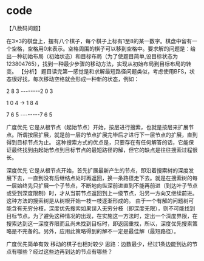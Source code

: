 # code

【八数码问题】

在3×3的棋盘上，摆有八个棋子，每个棋子上标有1至8的某一数字。棋盘中留有一个空格，空格用0来表示。空格周围的棋子可以移到空格中。要求解的问题是：给出一种初始布局（初始状态）和目标布局（为了使题目简单,设目标状态为123804765），找到一种最少步骤的移动方法，实现从初始布局到目标布局的转变。
【分析】
题目读完第一感觉是和求解最短路径问题类似，考虑使用BFS，状态很好找，每次移动空格就会形成一种新的状态，例如：

2 8 3 --------2 0 3

1 0 4    →    1 8 4

7 6 5 --------7 6 5


广度优先
它是从根节点（起始节点）开始，按层进行搜索，也就是按层来扩展节点。所谓按层扩展，就是前一层的节点扩展完毕后才进行下一层节点的扩展，直到得到目标节点为止。
这种搜索方式的优点是，只要存在有任何解答的话，它能保证最终找到由起始节点到目标节点的最短路径的解，但它的缺点是往往搜索过程很长。

深度优先
它是从根节点开始，首先扩展最新产生的节点，即沿着搜索树的深度发展下去，一直到没有后继结点处时再返回，换一条路径走下去。就是在搜索树的每一层始终先只扩展一个子节点，不断地向纵深前进直到不能再前进（到达叶子节点或受到深度限制）时，才从当前节点返回到上一级节点，沿另一方向又继续前进。这种方法的搜索树是从树根开始一枝一枝逐渐形成的。
由于一个有解的问题树可能含有无穷分枝，深度优先搜索如果误入无穷分枝（即深度无限），则不可能找到目标节点。为了避免这种情况的出现，在实施这一方法时，定出一个深度界限，在搜索达到这一深度界限而且尚未找到目标时，即返回重找，所以，深度优先搜索策略是不完备的。另外，应用此策略得到的解不一定是最佳解（最短路径）。

广度优先简单有效 移动的棋子也相对较少
思路：边数最少，经过1条边能到达的节点有哪些？经过这些边再到达的节点有哪些？
